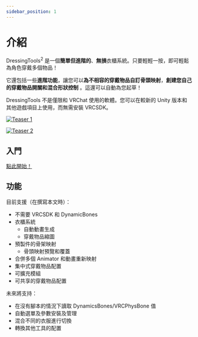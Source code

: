```yaml
---
sidebar_position: 1
---
```


# 介紹

DressingTools<sup>2</sup> 是一個**簡單但進階的**、**無損**衣櫃系統。只要輕輕一按，即可輕鬆為角色穿戴多個物品！

它還包括一些**進階功能**，讓您可以**為不相容的穿戴物品自訂骨頭映射**，**創建您自己的穿戴物品開關和混合形狀控制** 。這還可以自動為您起草！

DressingTools 不是僅限和 VRChat 使用的軟體。您可以在較新的 Unity 版本和其他遊戲項目上使用，而無需安裝 VRCSDK。

[![Teaser 1](/img/teaser-1.PNG)](/img/teaser-1.PNG)

[![Teaser 2](/img/teaser-2.PNG)](/img/teaser-2.PNG)

## 入門

[點此開始！](/docs/getting-started/installation)

## 功能

目前支援（在撰寫本文時）：
- 不需要 VRCSDK 和 DynamicBones
- 衣櫃系統
  - 自動動畫生成
  - 穿戴物品縮圖
- 預製件的骨架映射
  - 骨頭映射預覽和覆蓋
- 合併多個 Animator 和動畫重新映射
- 集中式穿戴物品配置
- 可擴充模組
- 可共享的穿戴物品配置

未來將支持：
- 在沒有腳本的情況下讀取 DynamicsBones/VRCPhysBone 值
- 自動選單及參數安裝及管理
- 混合不同的衣服進行切換
- 轉換其他工具的配置


